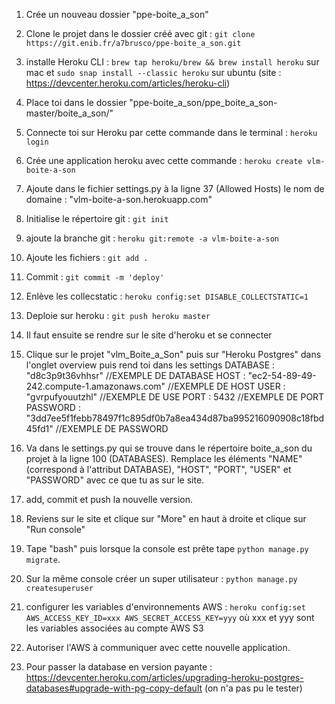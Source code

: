 1) Crée un nouveau dossier "ppe-boite_a_son"

2) Clone le projet dans le dossier créé avec git : `git clone https://git.enib.fr/a7brusco/ppe-boite_a_son.git`

3) installe Heroku CLI : `brew tap heroku/brew && brew install heroku` sur mac et `sudo snap install --classic heroku` sur ubuntu (site : https://devcenter.heroku.com/articles/heroku-cli)

4) Place toi dans le dossier "ppe-boite_a_son/ppe_boite_a_son-master/boite_a_son/" 

5) Connecte toi sur Heroku par cette commande dans le terminal : `heroku login`

6) Crée une application heroku avec cette commande : `heroku create vlm-boite-a-son`

7) Ajoute dans le fichier settings.py à la ligne 37 (Allowed Hosts) le nom de domaine : "vlm-boite-a-son.herokuapp.com"
8) Initialise le répertoire git : `git init`
9) ajoute la branche git : `heroku git:remote -a vlm-boite-a-son` 
10) Ajoute les fichiers : `git add .`
11) Commit : `git commit -m 'deploy'`
12) Enlève les collecstatic : `heroku config:set DISABLE_COLLECTSTATIC=1`
13) Deploie sur heroku : `git push heroku master`
14) Il faut ensuite se rendre sur le site d'heroku et se connecter
15) Clique sur le projet "vlm_Boite_a_Son" puis sur "Heroku Postgres" dans l'onglet overview puis rend toi dans les settings
DATABASE : "d8c3p9t36vhhsr"  //EXEMPLE DE DATABASE
HOST : "ec2-54-89-49-242.compute-1.amazonaws.com" //EXEMPLE DE HOST
USER : "gvrpufyouutzhl" //EXEMPLE DE USE
PORT : 5432 //EXEMPLE DE PORT
PASSWORD : "3dd7ee5f1febb78497f1c895df0b7a8ea434d87ba995216090908c18fbd45fd1" //EXEMPLE DE PASSWORD
17) Va dans le settings.py qui se trouve dans le répertoire boite_a_son du projet à la ligne 100 (DATABASES). Remplace les éléments "NAME" (correspond à l'attribut DATABASE), "HOST", "PORT", "USER" et "PASSWORD" avec ce que tu as sur le site.
18) add, commit et push la nouvelle version.
19) Reviens sur le site et clique sur "More" en haut à droite et clique sur "Run console"
20) Tape "bash" puis lorsque la console est prête tape `python manage.py migrate`.
21) Sur la même console créer un super utilisateur : `python manage.py createsuperuser`
22) configurer les variables d'environnements AWS : `heroku config:set AWS_ACCESS_KEY_ID=xxx AWS_SECRET_ACCESS_KEY=yyy` où xxx et yyy sont les variables associées au compte AWS S3 
23) Autoriser l'AWS à communiquer avec cette nouvelle application.
24) Pour passer la database en version payante : https://devcenter.heroku.com/articles/upgrading-heroku-postgres-databases#upgrade-with-pg-copy-default (on n'a pas pu le tester)